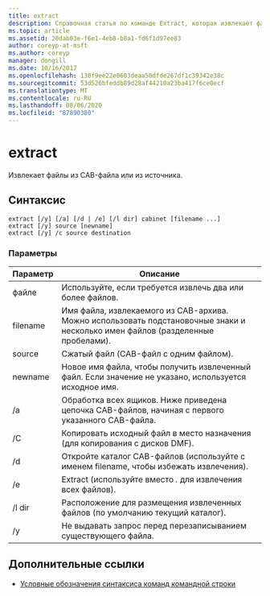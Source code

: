 ```yaml
---
title: extract
description: Справочная статья по команде Extract, которая извлекает файлы из исходного расположения.
ms.topic: article
ms.assetid: 20dab03e-f6e1-4eb8-b8a1-fd6f1d97ee83
author: coreyp-at-msft
ms.author: coreyp
manager: dongill
ms.date: 10/16/2017
ms.openlocfilehash: 130f9ee22e0603deaa50dfde267df1c39342e38c
ms.sourcegitcommit: 53d526bfeddb89d28af44210a23ba417f6ce0ecf
ms.translationtype: MT
ms.contentlocale: ru-RU
ms.lasthandoff: 08/06/2020
ms.locfileid: "87890380"
---
```

# <a name="extract"></a>extract

Извлекает файлы из CAB-файла или из источника.

## <a name="syntax"></a>Синтаксис

```
extract [/y] [/a] [/d | /e] [/l dir] cabinet [filename ...]
extract [/y] source [newname]
extract [/y] /c source destination
```

### <a name="parameters"></a>Параметры

| Параметр | Описание |
| --------- | ----------- |
| файле | Используйте, если требуется извлечь два или более файлов. |
| filename | Имя файла, извлекаемого из CAB-архива. Можно использовать подстановочные знаки и несколько имен файлов (разделенные пробелами). |
| source | Сжатый файл (CAB-файл с одним файлом). |
| newname | Новое имя файла, чтобы получить извлеченный файл. Если значение не указано, используется исходное имя. |
| /a | Обработка всех ящиков. Ниже приведена цепочка CAB-файлов, начиная с первого указанного CAB-файла. |
| /C | Копировать исходный файл в место назначения (для копирования с дисков DMF). |
| /d | Откройте каталог CAB-файлов (используйте с именем filename, чтобы избежать извлечения). |
| /e | Extract (используйте вместо *.* для извлечения всех файлов). |
| /l dir | Расположение для размещения извлеченных файлов (по умолчанию текущий каталог). |
| /y | Не выдавать запрос перед перезаписыванием существующего файла. |

## <a name="additional-references"></a>Дополнительные ссылки

- [Условные обозначения синтаксиса команд командной строки](command-line-syntax-key.md)
